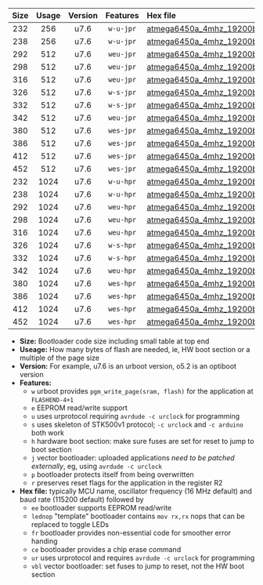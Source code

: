 |Size|Usage|Version|Features|Hex file|
|:-:|:-:|:-:|:-:|:--|
|232|256|u7.6|`w-u-jpr`|[atmega6450a_4mhz_19200bps_ur_vbl.hex](https://raw.githubusercontent.com/stefanrueger/urboot/main/atmega6450a_4mhz_19200bps_ur_vbl.hex)|
|238|256|u7.6|`w-u-jpr`|[atmega6450a_4mhz_19200bps_lednop_ur_vbl.hex](https://raw.githubusercontent.com/stefanrueger/urboot/main/atmega6450a_4mhz_19200bps_lednop_ur_vbl.hex)|
|292|512|u7.6|`weu-jpr`|[atmega6450a_4mhz_19200bps_ee_ur_vbl.hex](https://raw.githubusercontent.com/stefanrueger/urboot/main/atmega6450a_4mhz_19200bps_ee_ur_vbl.hex)|
|298|512|u7.6|`weu-jpr`|[atmega6450a_4mhz_19200bps_ee_lednop_ur_vbl.hex](https://raw.githubusercontent.com/stefanrueger/urboot/main/atmega6450a_4mhz_19200bps_ee_lednop_ur_vbl.hex)|
|316|512|u7.6|`weu-jpr`|[atmega6450a_4mhz_19200bps_ee_lednop_fr_ur_vbl.hex](https://raw.githubusercontent.com/stefanrueger/urboot/main/atmega6450a_4mhz_19200bps_ee_lednop_fr_ur_vbl.hex)|
|326|512|u7.6|`w-s-jpr`|[atmega6450a_4mhz_19200bps_vbl.hex](https://raw.githubusercontent.com/stefanrueger/urboot/main/atmega6450a_4mhz_19200bps_vbl.hex)|
|332|512|u7.6|`w-s-jpr`|[atmega6450a_4mhz_19200bps_lednop_vbl.hex](https://raw.githubusercontent.com/stefanrueger/urboot/main/atmega6450a_4mhz_19200bps_lednop_vbl.hex)|
|342|512|u7.6|`weu-jpr`|[atmega6450a_4mhz_19200bps_ee_lednop_fr_ce_ur_vbl.hex](https://raw.githubusercontent.com/stefanrueger/urboot/main/atmega6450a_4mhz_19200bps_ee_lednop_fr_ce_ur_vbl.hex)|
|380|512|u7.6|`wes-jpr`|[atmega6450a_4mhz_19200bps_ee_vbl.hex](https://raw.githubusercontent.com/stefanrueger/urboot/main/atmega6450a_4mhz_19200bps_ee_vbl.hex)|
|386|512|u7.6|`wes-jpr`|[atmega6450a_4mhz_19200bps_ee_lednop_vbl.hex](https://raw.githubusercontent.com/stefanrueger/urboot/main/atmega6450a_4mhz_19200bps_ee_lednop_vbl.hex)|
|412|512|u7.6|`wes-jpr`|[atmega6450a_4mhz_19200bps_ee_lednop_fr_vbl.hex](https://raw.githubusercontent.com/stefanrueger/urboot/main/atmega6450a_4mhz_19200bps_ee_lednop_fr_vbl.hex)|
|452|512|u7.6|`wes-jpr`|[atmega6450a_4mhz_19200bps_ee_lednop_fr_ce_vbl.hex](https://raw.githubusercontent.com/stefanrueger/urboot/main/atmega6450a_4mhz_19200bps_ee_lednop_fr_ce_vbl.hex)|
|232|1024|u7.6|`w-u-hpr`|[atmega6450a_4mhz_19200bps_ur.hex](https://raw.githubusercontent.com/stefanrueger/urboot/main/atmega6450a_4mhz_19200bps_ur.hex)|
|238|1024|u7.6|`w-u-hpr`|[atmega6450a_4mhz_19200bps_lednop_ur.hex](https://raw.githubusercontent.com/stefanrueger/urboot/main/atmega6450a_4mhz_19200bps_lednop_ur.hex)|
|292|1024|u7.6|`weu-hpr`|[atmega6450a_4mhz_19200bps_ee_ur.hex](https://raw.githubusercontent.com/stefanrueger/urboot/main/atmega6450a_4mhz_19200bps_ee_ur.hex)|
|298|1024|u7.6|`weu-hpr`|[atmega6450a_4mhz_19200bps_ee_lednop_ur.hex](https://raw.githubusercontent.com/stefanrueger/urboot/main/atmega6450a_4mhz_19200bps_ee_lednop_ur.hex)|
|316|1024|u7.6|`weu-hpr`|[atmega6450a_4mhz_19200bps_ee_lednop_fr_ur.hex](https://raw.githubusercontent.com/stefanrueger/urboot/main/atmega6450a_4mhz_19200bps_ee_lednop_fr_ur.hex)|
|326|1024|u7.6|`w-s-hpr`|[atmega6450a_4mhz_19200bps.hex](https://raw.githubusercontent.com/stefanrueger/urboot/main/atmega6450a_4mhz_19200bps.hex)|
|332|1024|u7.6|`w-s-hpr`|[atmega6450a_4mhz_19200bps_lednop.hex](https://raw.githubusercontent.com/stefanrueger/urboot/main/atmega6450a_4mhz_19200bps_lednop.hex)|
|342|1024|u7.6|`weu-hpr`|[atmega6450a_4mhz_19200bps_ee_lednop_fr_ce_ur.hex](https://raw.githubusercontent.com/stefanrueger/urboot/main/atmega6450a_4mhz_19200bps_ee_lednop_fr_ce_ur.hex)|
|380|1024|u7.6|`wes-hpr`|[atmega6450a_4mhz_19200bps_ee.hex](https://raw.githubusercontent.com/stefanrueger/urboot/main/atmega6450a_4mhz_19200bps_ee.hex)|
|386|1024|u7.6|`wes-hpr`|[atmega6450a_4mhz_19200bps_ee_lednop.hex](https://raw.githubusercontent.com/stefanrueger/urboot/main/atmega6450a_4mhz_19200bps_ee_lednop.hex)|
|412|1024|u7.6|`wes-hpr`|[atmega6450a_4mhz_19200bps_ee_lednop_fr.hex](https://raw.githubusercontent.com/stefanrueger/urboot/main/atmega6450a_4mhz_19200bps_ee_lednop_fr.hex)|
|452|1024|u7.6|`wes-hpr`|[atmega6450a_4mhz_19200bps_ee_lednop_fr_ce.hex](https://raw.githubusercontent.com/stefanrueger/urboot/main/atmega6450a_4mhz_19200bps_ee_lednop_fr_ce.hex)|

- **Size:** Bootloader code size including small table at top end
- **Useage:** How many bytes of flash are needed, ie, HW boot section or a multiple of the page size
- **Version:** For example, u7.6 is an urboot version, o5.2 is an optiboot version
- **Features:**
  + `w` urboot provides `pgm_write_page(sram, flash)` for the application at `FLASHEND-4+1`
  + `e` EEPROM read/write support
  + `u` uses urprotocol requiring `avrdude -c urclock` for programming
  + `s` uses skeleton of STK500v1 protocol; `-c urclock` and `-c arduino` both work
  + `h` hardware boot section: make sure fuses are set for reset to jump to boot section
  + `j` vector bootloader: uploaded applications *need to be patched externally*, eg, using `avrdude -c urclock`
  + `p` bootloader protects itself from being overwritten
  + `r` preserves reset flags for the application in the register R2
- **Hex file:** typically MCU name, oscillator frequency (16 MHz default) and baud rate (115200 default) followed by
  + `ee` bootloader supports EEPROM read/write
  + `lednop` "template" bootloader contains `mov rx,rx` nops that can be replaced to toggle LEDs
  + `fr` bootloader provides non-essential code for smoother error handing
  + `ce` bootloader provides a chip erase command
  + `ur` uses urprotocol and requires `avrdude -c urclock` for programming
  + `vbl` vector bootloader: set fuses to jump to reset, not the HW boot section
